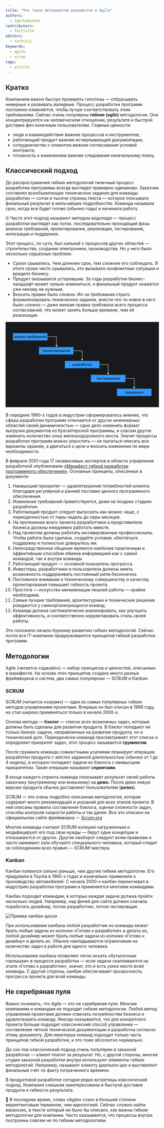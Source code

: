 ```yaml
---
title: "Что такое методологии разработки и Agile"
authors:
  - igorkamyshev
contributors:
  - furtivite
editors:
  - tachisis
keywords:
  - agile
  - scrum
tags:
  - article
---
```


## Кратко

Компаниям важно быстро проверять гипотезы — отбрасывать неверные и развивать валидные. Процесс разработки программ постоянно изменяется, чтобы лучше соответствовать этим требованиям. Сейчас очень популярны **гибкие (agile)** методологии. Они концентрируются на человеческом отношении, результате и быстрой доставке фич конечным пользователям. Главные ценности:

- люди и взаимодействие важнее процессов и инструментов;
- работающий продукт важнее исчерпывающей документации;
- сотрудничество с клиентом важнее согласования условий контракта;
- готовность к изменениям важнее следования изначальному плану.

## Классический подход

До распространения гибких методологий типичный процесс разработки программы всегда выглядел примерно одинаково. Заказчик составлял всеобъемлющее техническое задание для команды разработки — сотни и тысячи страниц текста — которое описывало финальный результат в мельчайших подробностях. Команда называла срок, когда все будет готово (обычно годы) и начинала работу.

<aside>

🤓 Часто этот подход называют методом _водопада_ — процесс разработки выглядит как поток, последовательно проходящий фазы анализа требований, проектирования, реализации, тестирования, интеграции и поддержки.

</aside>

Этот процесс, по сути, был калькой с процессов других областей — строительства, создания электроники, производства. Но у него было несколько серьёзных проблем:

- Сроки срывались. Чем длиннее срок, тем сложнее его соблюдать. В итоге сроки часто срывались, это вызывало конфликтные ситуации и вредило бизнесу.
- Продукт оказывался устаревшим. За годы разработки бизнес-ландшафт может сильно измениться, и финальный продукт окажется уже никому не нужным.
- Вносить правки было сложно. Из-за требования строго формализировать техническое задание, внести что-то новое в него было сложно — даже мелкая правка требовала всего процесса согласований, что может занять больше времени, чем её реализация.

![Принципиальное устройство классического подхода](images/waterfall.png)

В середине 1990-х годов в индустрии сформировалось мнение, что сфера разработки программ отличается от других инженерных областей своей динамичностью — одно дело изменить формат выгрузки документов из бухгалтерской программы, и совсем другое изменить количество опор железнодорожного моста. Значит процессы разработки программ можно упростить — не пытаться описать все варианты заранее, а двигаться к цели и вносить изменения по мере необходимости.

В феврале 2001 года 17 независимых экспертов в области управления разработкой опубликовали [«Манифест гибкой разработки программного обеспечения»](https://agilemanifesto.org/iso/ru/manifesto.html). Основные принципы, описанные в документе:

1. Наивысший приоритет — удовлетворение потребностей клиента благодаря регулярной и ранней поставке ценного программного обеспечения.
1. Изменение требований приветствуется, даже на поздних стадиях разработки.
1. Работающий продукт следует выпускать как можно чаще, с периодичностью от пары недель до пары месяцев.
1. На протяжении всего проекта разработчики и представители бизнеса должны ежедневно работать вместе.
1. Над проектом должны работать мотивированные профессионалы. Чтобы работа была сделана, создайте условия, обеспечьте поддержку и полностью доверьтесь им.
1. Непосредственное общение является наиболее практичным и эффективным способом обмена информацией как с самой командой, так и внутри команды.
1. Работающий продукт — основной показатель прогресса.
1. Инвесторы, разработчики и пользователи должны иметь возможность поддерживать постоянный ритм бесконечно.
1. Постоянное внимание к техническому совершенству и качеству проектирования повышает гибкость проекта.
1. Простота — искусство минимизации лишней работы — крайне необходима.
1. Самые лучшие требования, архитектурные и технические решения рождаются у самоорганизующихся команд.
1. Команда должна систематически анализировать, как улучшить эффективность, и соответственно корректировать стиль своей работы.

Это положило начало бурному развитию гибких методологий. Сейчас почти все IT-компании придерживаются принципов гибкой разработки программ.

## Методологии

Agile (читается «эджайл») — набор принципов и ценностей, описанных в манифесте. На основе этих принципов создано много разных фреймворков и систем, два самых популярных — SCRUM и Kanban.

### SCRUM

SCRUM (читается «скрам») — один из самых популярных гибких методов управлениям проектами. Впервые он был описан в 1986 году, но стал широко применяться только в начале 2000-х.

Основа метода — __бэклог__ — список всех возможных задач, которые должны быть сделаны для развития продукта. В бэклог попадают не только бизнес-задачи, направленные на развитие продукта, но и технический долг. Периодически команда просматривает этот список и определяет приоритет задач, этот процесс называется __грумингом__.

После груминга команда совместными усилиями планирует итерацию разработки продукта с жёстко заданной длительностью (обычно от 1 до 4 недель), в которую попадают задачи из бэклога с наивысшим приоритетом. Такие итерации называют __спринтами__.

В конце каждого спринта команда показывает результат своей работы заказчику (внутреннему или внешнему) на __демо__. После демо новую версию продукта обычно доставляют пользователям (__релиз__).

SCRUM — это очень подробно описанная методология, которая содержит много рекомендаций и указаний для всех этапов проекта. В ней описаны правила составления бэклога, оценки сложности задач, способы контроля скорости работы и так далее. Все это описано на официальном сайте фреймворка — [Scrum.org](https://www.scrum.org/)

Многие команды считают SCRUM излишне нагруженным и модифицируют его под свои нужды — берут одни концепции и отказываются от других. Другие наоборот следуют всем правилам и часто нанимают (или обучают) специального человека, который следит за соблюдением всех правил — SCRUM-мастера.

### Kanban

Канбан появился сильно раньше, чем другие гибкие методологии. Его придумали в Toyota в 1960-х годах и изначально применяли к производству автомобилей. С начала 2000-х канбан перекочевал в индустрию разработки программ и применяется многими командами.

Канбан подходит командам, в которых каждая задача должна пройти несколько людей. Например, над фичей для сайта должен сначала поработать дизайнер, потом разработчик, потом тестировщик.

![Пример канбан-доски](images/kanban.png)

При использовании канбана любой разработчик из команды может брать любые задачи из колонки «Готово к разработке» и делать их, любой дизайнер может брать любые задачи из колонки «Готово к дизайну» и делать их. Обычно накладываются ограничения на количество задач в работе для одного человека.

Использование канбана позволяет легко искать «бутылочные горлышки» в процессе разработки — если задачи скапливаются на этапе «Готово к разработке», значит, это и есть узкое место всей команды. С другой стороны, канбан обеспечивает прозрачность прогресса проекта для всей команды.

## Не серебряная пуля

Важно понимать, что Agile — это не серебряная пуля. Многим компаниям и командам не подходят гибкие методологии. Любой метод управления проектами должен отвечать потребностям бизнеса и удовлетворять команду. Иногда оказывается, что для конкретного проекта больше подходит классический способ управления — составление чёткой технической документации и разработка согласно этому документу. Для некоторых команд подходит только часть принципов гибкой разработки, и это тоже абсолютно нормально.

До сих пор классический подход очень популярен в заказной разработке — клиент платит за результат. Но, с другой стороны, многие студии заказной разработки внутри используют элементы гибких методологий. Например, называют клиенту диапазон цен и выставляют финальный счёт по факту потраченного времени.

В продуктовой разработке сегодня редко встретишь классический подход. Компании слишком заинтересованы в быстрой доставке продукта и гибкости результата.

<aside>

🤣 В последнее время, слово «Agile» стало в большей степени маркетинговым термином, чем идеологией. Сейчас сложно найти вакансию, в тексте который не было бы описано, как важны гибкие методологии для компании. Часто оказывается, что процессы внутри построены совсем не по гибким методологиям.

</aside>
